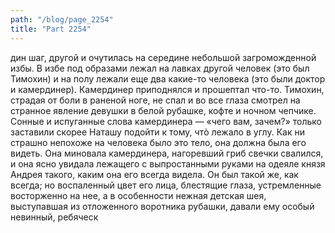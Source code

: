 ```yaml
---
path: "/blog/page_2254"
title: "Part 2254"
---
```


дин шаг, другой и очутилась на середине небольшой загроможденной избы. В избе под образами лежал на лавках другой человек (это был Тимохин) и на полу лежали еще два какие-то человека (это были доктор и камердинер).
Камердинер приподнялся и прошептал что-то. Тимохин, страдая от боли в раненой ноге, не спал и во все глаза смотрел на странное явление девушки в белой рубашке, кофте и ночном чепчике. Сонные и испуганные слова камердинера — «чего вам, зачем?» только заставили скорее Наташу подойти к тому, чтò лежало в углу. Как ни страшно непохоже на человека было это тело, она должна была его видеть. Она миновала камердинера, нагоревший гриб свечки свалился, и она ясно увидала лежащего с выпростанными руками на одеяле князя Андрея такого, каким она его всегда видела.
Он был такой же, как всегда; но воспаленный цвет его лица, блестящие глаза, устремленные восторженно на нее, а в особенности нежная детская шея, выступавшая из отложенного воротника рубашки, давали ему особый невинный, ребяческ
